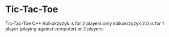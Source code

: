 # Tic-Tac-Toe
Tic-Tac-Toe C++
Kolkokzyzyk is for 2 players only
kolkokrzyzyk 2.0 is for 1 player (playing against computer) or 2 players
